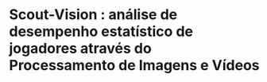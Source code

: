 # Scout-Vision : análise de desempenho estatístico de jogadores através do Processamento de Imagens e Vídeos
